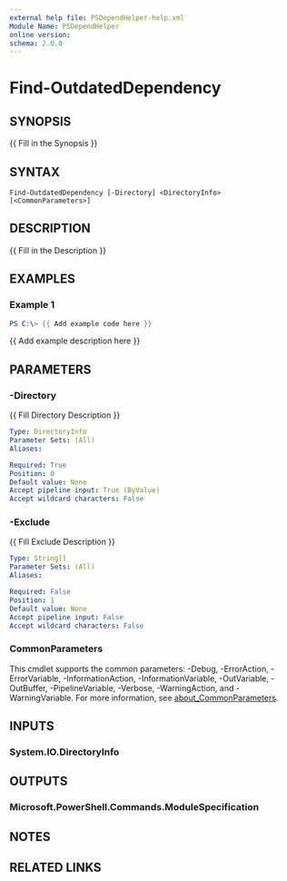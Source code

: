```yaml
---
external help file: PSDependHelper-help.xml
Module Name: PSDependHelper
online version:
schema: 2.0.0
---
```


# Find-OutdatedDependency

## SYNOPSIS
{{ Fill in the Synopsis }}

## SYNTAX

```
Find-OutdatedDependency [-Directory] <DirectoryInfo> [<CommonParameters>]
```

## DESCRIPTION
{{ Fill in the Description }}

## EXAMPLES

### Example 1
```powershell
PS C:\> {{ Add example code here }}
```

{{ Add example description here }}

## PARAMETERS

### -Directory
{{ Fill Directory Description }}

```yaml
Type: DirectoryInfo
Parameter Sets: (All)
Aliases:

Required: True
Position: 0
Default value: None
Accept pipeline input: True (ByValue)
Accept wildcard characters: False
```

### -Exclude
{{ Fill Exclude Description }}

```yaml
Type: String[]
Parameter Sets: (All)
Aliases:

Required: False
Position: 1
Default value: None
Accept pipeline input: False
Accept wildcard characters: False
```

### CommonParameters
This cmdlet supports the common parameters: -Debug, -ErrorAction, -ErrorVariable, -InformationAction, -InformationVariable, -OutVariable, -OutBuffer, -PipelineVariable, -Verbose, -WarningAction, and -WarningVariable. For more information, see [about_CommonParameters](http://go.microsoft.com/fwlink/?LinkID=113216).

## INPUTS

### System.IO.DirectoryInfo

## OUTPUTS

### Microsoft.PowerShell.Commands.ModuleSpecification

## NOTES

## RELATED LINKS
